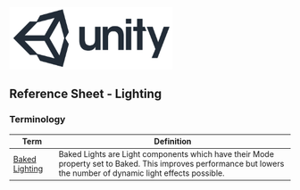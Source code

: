 

![unity logo](images/unity-logo-293w.png)

## Reference Sheet - Lighting


### Terminology

Term | Definition
--- | ---
[Baked Lighting](https://docs.unity3d.com/Manual/LightMode-Baked.html) | Baked Lights are Light components which have their Mode property set to Baked. This improves performance but lowers the number of dynamic light effects possible.

